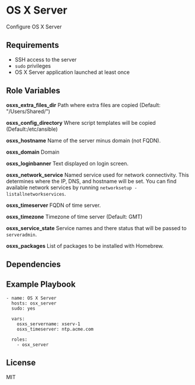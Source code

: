 OS X Server
=========

Configure OS X Server

Requirements
------------

* SSH access to the server
* `sudo` privileges
* OS X Server application launched at least once

Role Variables
--------------
**osxs_extra_files_dir**    Path where extra files are copied (Default: "/Users/Shared/")

**osxs_config_directory**   Where script templates will be copied (Default:/etc/ansible)

**osxs_hostname**       Name of the server minus domain (not FQDN).

**osxs_domain**         Domain

**osxs_loginbanner**    Text displayed on login screen.

**osxs_network_service**    Named service used for network connectivity. This determines where the IP, DNS, and hostname will be set. You can find available network services by running `networksetup -listallnetworkservices`.

**osxs_timeserver**     FQDN of time server.

**osxs_timezone**       Timezone of time server (Default: GMT)

**osxs_service_state**  Service names and there status that will be passed to `serveradmin`.

**osxs_packages**       List of packages to be installed with Homebrew.


Dependencies
------------



Example Playbook
----------------

    - name: OS X Server
      hosts: osx_server
      sudo: yes

      vars:
        osxs_servername: xserv-1
        osxs_timeserver: ntp.acme.com

      roles:
        - osx_server

License
-------

MIT
